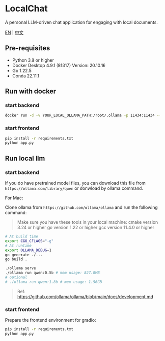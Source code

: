 # LocalChat
A personal LLM-driven chat application for engaging with local documents.

[EN](README.md) | [中文](README_ZH.md)

## Pre-requisites

- Python 3.8 or higher
- Docker Desktop 4.9.1 (81317) Version: 20.10.16
- Go 1.22.5
- Conda 22.11.1

## Run with docker

### start backend

```bash
docker run -d -v YOUR_LOCAL_OLLAMA_PATH:/root/.ollama -p 11434:11434 --name ollama ollama/ollama
```

### start frontend

```bash
pip install -r requirements.txt
python app.py
```

## Run local llm

### start backend

If you do have pretrained model files, you can download this file from `https://ollama.com/library/qwen` or donwload by ollama command.


For Mac:

Clone ollama from `https://github.com/ollama/ollama` and run the following command:

> Make sure you have these tools in your local machine:
> cmake version 3.24 or higher
> go version 1.22 or higher
> gcc version 11.4.0 or higher

```bash
# At build time
export CGO_CFLAGS="-g"
# At runtime
export OLLAMA_DEBUG=1
go generate ./...
go build .

./ollama serve
./ollama run qwen:0.5b # mem usage: 827.8MB
# optional
# ./ollama run qwen:1.8b # mem usage: 1.56GB
```

> Ref: https://github.com/ollama/ollama/blob/main/docs/development.md

### start frontend

Prepare the frontend environment for gradio:

```bash
pip install -r requirements.txt
python app.py
```
